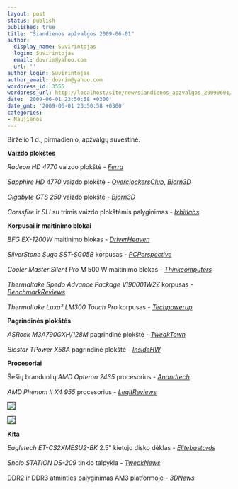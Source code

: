 ```yaml
---
layout: post
status: publish
published: true
title: "Šiandienos apžvalgos 2009-06-01"
author:
  display_name: Suvirintojas
  login: Suvirintojas
  email: dovrim@yahoo.com
  url: ''
author_login: Suvirintojas
author_email: dovrim@yahoo.com
wordpress_id: 3555
wordpress_url: http://localhost/site/new/siandienos_apzvalgos_20090601/
date: '2009-06-01 23:50:58 +0300'
date_gmt: '2009-06-01 23:50:58 +0300'
categories:
- Naujienos
---
```

<p>Birželio 1 d., pirmadienio, apžvalgų suvestinė.</p>
<p><b>Vaizdo plokštės</b></p>
<p><i>Radeon HD 4770</i> vaizdo plokštė - <i><a class="ns" href="http://www.ferra.ru/online/video/87423/">Ferra</a></i><br />
<br /><i>Sapphire HD 4770</i> vaizdo plokštė - <i><a class="ns" href="http://www.overclockersclub.com/reviews/sapphire_hd4770/">OverclockersClub</a></i>, <i><a class="ns" href="http://www.bjorn3d.com/read.php?cID=1575">Bjorn3D</a></i><br />
<br /><i>Gigabyte GTS 250</i> vaizdo plokštė - <i><a class="ns" href="http://www.bjorn3d.com/read.php?cID=1571">Bjorn3D</a></i><br />
<br /><i>Corssfire</i> ir <i>SLI</i> su trimis vaizdo plokštėmis palyginimas - <i><a class="ns" href="http://www.xbitlabs.com/articles/video/display/3way-sli-crossfire.html">Ixbitlabs</a></i></p>
<p><b>Korpusai ir maitinimo blokai</b></p>
<p><i>BFG EX-1200W</i> maitinimo blokas - <i><a class="ns" href="http://www.driverheaven.net/reviews.php?reviewid=785">DriverHeaven</a></i><br />
<br /><i>SilverStone Sugo SST-SG05B</i> korpusas - <i><a class="ns" href="http://www.pcper.com/article.php?aid=712">PCPerspective</a></i><br />
<br /><i>Cooler Master Silent Pro M</i> 500 W maitinimo blokas - <i><a class="ns" href="http://www.thinkcomputers.org/index.php?x=reviews&id=985">Thinkcomputers</a></i><br />
<br /><i>Thermaltake Spedo Advance Package VI90001W2Z</i> korpusas - <i><a class="ns" href="http://benchmarkreviews.com/index.php?option=com_content&task=view&id=304&Itemid=61">BenchmarkReviews</a></i><br />
<br /><i>Thermaltake Luxa² LM300 Touch Pro</i> korpusas - <i><a class="ns" href="http://www.techpowerup.com/reviews/Thermaltake/Luxa2_LM300_Touch_Pro/">Techpowerup</a></i></p>
<p><b>Pagrindinės plokštės</b></p>
<p><i>ASRock M3A790GXH/128M</i> pagrindinė plokštė - <i><a class="ns" href="http://www.tweaktown.com/reviews/2777/asrock_m3a790gxh_128m_790gx_motherboard/index.html">TweakTown</a></i><br />
<br /><i>Biostar TPower X58A</i> pagrindinė plokštė - <i><a class="ns" href="http://www.insidehw.com/Reviews/Motherboards/BIOSTAR-TPower-X58A.html">InsideHW</a></i></p>
<p><b>Procesoriai</b></p>
<p>Šešių branduolių <i>AMD Opteron 2435</i> procesorius - <i><a class="ns" href="http://it.anandtech.com/IT/showdoc.aspx?i=3571">Anandtech</a></i><br />
<br /><i>AMD Phenom II X4 955</i> procesorius - <i><a class="ns" href="http://www.legitreviews.com/article/980/1/">LegitReviews</a></i></p>
<p><a class="ns" href="http://ezx.technews.lt/images/Products/Traxdata_USB_Flash_Drive_-_Waterproof/Traxdata_Waterproof_USB_8_GB_package_front.jpg">
<div class="imgright"><img src="http://ezx.technews.lt/images/Products/Traxdata_USB_Flash_Drive_-_Waterproof/Traxdata_Waterproof_USB_8_GB_package_front_300px.jpg" border="1" /></div>
<p></a><a class="ns" href="http://ezx.technews.lt/images/Products/Traxdata_USB_Flash_Drive_-_Waterproof/Traxdata_Waterproof_USB_8_GB_package_back.jpg">
<div class="imgright"><img src="http://ezx.technews.lt/images/Products/Traxdata_USB_Flash_Drive_-_Waterproof/Traxdata_Waterproof_USB_8_GB_package_back_300px.jpg[/i" border="1" /></div>
<p></a></p>
<p><b>Kita</b></p>
<p><i>Eagletech ET-CS2XMESU2-BK</i> 2.5" kietojo disko dėklas - <i><a class="ns" href="http://www.elitebastards.com/cms/index.php?option=com_content&task=view&id=721&Itemid=27">Elitebastards</a></i><br />
<br /><i>Snolo STATION DS-209</i> tinklo talpykla - <i><a class="ns" href="http://www.tweaknews.net/reviews/synology_ds-209_nas/">TweakNews</a></i><br />
<br />DDR2 ir DDR3 atminties palyginimas AM3 platformoje - <i><a class="ns" href="http://www.3dnews.ru/cpu/ddr2-ddr3-memory-on-socket-am3/">3DNews</a></i></p>
